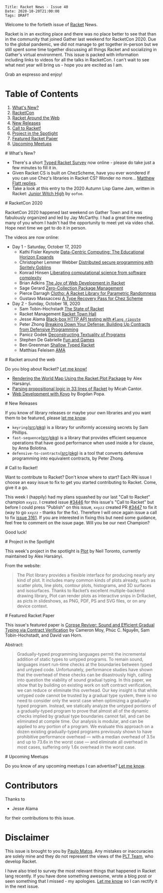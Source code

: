     Title: Racket News - Issue 40
    Date: 2020-10-20T21:00:00
    Tags: DRAFT

Welcome to the fortieth issue of [Racket](https://www.racket-lang.org) News.

Racket is in an exciting place and there was no place better to see that than in the community that joined Gather last weekend for RacketCon 2020. Due to the global pandemic, we did not manage to get together in-person but we still spent some time together discussing all things Racket and socializing in Gather's virtual environment. This issue is packed with information including links to videos for all the talks in RacketCon. I can't wait to see what next year will bring us - hope you are excited as I am.

Grab an espresso and enjoy!

# Table of Contents

1. [What's New?](#whatsnew)
2. [RacketCon](#racketcon)
3. [Racket Around the Web](#aroundtheweb)
4. [New Releases](#newreleases)
5. [Call to Racket!](#calltoracket)
6. [Project in the Spotlight](#spotlight)
7. [Featured Racket Paper](#featuredpaper)
8. [Upcoming Meetups](#meetups)

<div id='whatsnew'/>
# What's New?

* There's a short [Typed Racket Survey](https://tinyurl.com/typed-racket-survey) now online - please do take just a few minutes to fill it in.
* Given Racket CS is built on ChezScheme, have you ever wondered if you can use Chez's libraries in Racket CS? Wonder no more... [Matthew Flatt replies](https://groups.google.com/g/racket-users/c/CyRr8S61T58/m/DUmJf16FCwAJ).
* Take a look at this entry to the 2020 Autumn Lisp Game Jam, written in Racket: [Junior Witch High](https://oofoe.itch.io/witchy) by `oofoe`.

<div id='racketcon'/>
# RacketCon 2020

RacketCon 2020 happened last weekend on Gather Town and it was fabulously organized and led by Jay McCarthy. I had a great time meeting many of you whom I hadn't had the opportunity to meet yet via video chat. Hope next time we get to do it in person.

The videos are now online:

* Day 1 - Saturday, October 17, 2020
    * Kathi Fisler Keynote [Data-Centric Computing: The Educational Horizon Expands](https://www.youtube.com/watch?v=MnrRUdbOW1M)
    * Christopher Lemmer Webber [Distributed secure programming with Spritely Goblins](https://www.youtube.com/watch?v=YbznItQpALo)
    * Konrad Hinsen [Liberating computational science from software complexity](https://youtu.be/YbznItQpALo?t=2105)
    * Brian Adkins [The Joy of Web Development in Racket](https://www.youtube.com/watch?v=bIi-tUzOwdw)
    * Sage Gerard [Zero-Collection Package Management](https://youtu.be/bIi-tUzOwdw?t=2330)
    * Pierce Darragh [Clotho: A Racket Library for Parametric Randomness](https://www.youtube.com/watch?v=mWnlXVEXnPc)
    * Gustavo Massaccesi [A Type Recovery Pass for Chez Scheme](https://youtu.be/mWnlXVEXnPc?t=2617)
* Day 2 - Sunday, October 18, 2020
    * Sam Tobin-Hochstadt [The State of Racket](https://www.youtube.com/watch?v=VgMwkxz0aBw)
    * Racket Management [Racket Town Hall](https://youtu.be/VgMwkxz0aBw?t=2577)
    * Jesse Alama [Black-box HTTP API testing with `#lang riposte`](https://www.youtube.com/watch?v=QtaqPEvaMyg)
    * Peter Zhong [Breaking Down Your Defense: Building Up Contracts from Defensive Programming](https://youtu.be/QtaqPEvaMyg?t=2087)
    * Panicz Godek [Deconstructing Textuality of Programs](https://www.youtube.com/watch?v=2tCY72t1nL0)
    * Stephen De Gabrielle [Fun and Games](https://youtu.be/2tCY72t1nL0?t=1970)
    * Ben Greenman [Shallow Typed Racket](https://www.youtube.com/watch?v=A4AA8nweYAg)
    * Matthias Feleisen [AMA](https://www.youtube.com/watch?v=A4AA8nweYAg)

<div id='aroundtheweb'/>
# Racket around the web

Do you blog about Racket? [Let me know!](mailto:pmatos@linki.tools)

* [Rendering the World Map Using the Racket Plot Package](https://groups.google.com/g/racket-users/c/CyRr8S61T58/m/DUmJf16FCwAJ) by Alex Harsányi.
* [Parsing propositional logic in 33 lines of Racket](https://micahcantor.xyz/blog/logic-racket-parser) by Micah Cantor.
* [Web Development with Koyo](https://defn.io/2020/10/18/web-dev-with-koyo/) by Bogdan Popa.

<div id='newreleases'/>
# New Releases

If you know of library releases or maybe your own libraries and you want them to be featured, please [let me know](mailto:pmatos@linki.tools).

* `keyring`([src](https://github.com/samdphillips/racket-keyring)/[pkg](https://pkgs.racket-lang.org/package/keyring)) is a library for uniformly accessing secrets by Sam Phillips.
* `fast-sequence`([src](https://github.com/abolotina/fast-sequence-combinators)/[pkg](https://pkgs.racket-lang.org/package/fast-sequence)) is a library that provides efficient sequence operations that have good performance when used inside a for clause, by Anna Bolotina.
* `defensive-to-contracts`([src](https://github.com/jiujiu1123/defensive-to-contracts)/[pkg](https://pkgs.racket-lang.org/package/defensive-to-contracts)) is a tool that converts defensive programming into equivalent contracts, by Peter Zhong.

<div id='calltoracket'/>
# Call to Racket!

Want to contribute to Racket? Don't know where to start? Each RN issue I choose an easy issue to fix to get you started contributing to Racket. Come, give it a go.

This week I (happily) had my plans squashed by our last "Call to Racket" champion `xxyzz`. I created issue [#3446](https://github.com/racket/racket/issues/3446) for this issue's "Call to Racket" but before I could press "Publish" on this issue, `xxyzz` created PR [#3447](https://github.com/racket/racket/pull/3447) to fix it (way to go `xxyzz` - thanks for the fix). Therefore I will once again issue a call to fix [issue 3161](https://github.com/racket/racket/issues/3161). If you are interested in fixing this but need some guidance, feel free to comment on the issue page. Will you be our next Champion?

Good luck!

<div id='spotlight'/>
# Project in the Spotlight

This week's project in the spotlight is [Plot](https://docs.racket-lang.org/plot/index.html) by Neil Toronto, currently maintained by Alex Harsányi.

From the website:

> The Plot library provides a flexible interface for producing nearly any kind of plot. It includes many common kinds of plots already, such as scatter plots, line plots, contour plots, histograms, and 3D surfaces and isosurfaces. Thanks to Racket’s excellent multiple-backend drawing library, Plot can render plots as interactive snips in DrRacket, as picts in slideshows, as PNG, PDF, PS and SVG files, or on any device context.

<div id='featuredpaper'/>
# Featured Racket Paper

This issue's featured paper is [Corpse Reviver: Sound and Efficient Gradual Typing via Contract Verification](https://drive.google.com/file/d/1ogGwX9bJH9ZvccFjvTWpZFY757T1z5Gr/view?usp=sharing) by Cameron Moy, Phúc C. Nguyễn, Sam Tobin-Hochstadt, and David van Horn.

Abstract:

> Gradually-typed programming languages permit the incremental addition of static types to untyped programs. To remain sound, languages insert run-time checks at the boundaries between typed and untyped code. Unfortunately, performance studies have shown that the overhead of these checks can be disastrously high, calling into question the viability of sound gradual typing. In this paper, we show that by building on existing work on soft contract verification, we can reduce or eliminate this overhead.
> Our key insight is that while untyped code cannot be trusted by a gradual type system, there is no need to consider only the worst case when optimizing a gradually-typed program. Instead, we statically analyze the untyped portions of a gradually-typed program to prove that almost all of the dynamic checks implied by gradual type boundaries cannot fail, and can be eliminated at compile time. Our analysis is modular, and can be applied to any portion of a program.
> We evaluate this approach on a dozen existing gradually-typed programs previously shown to have prohibitive performance overhead — with a median overhead of 3.5x and up to 73.6x in the worst case — and eliminate all overhead in most cases, suffering only 1.6x overhead in the worst case.

<div id='meetups'/>
# Upcoming Meetups

Do you know of any upcoming meetups I can advertise? [Let me know](mailto:pmatos@linki.tools).

# Contributors

Thanks to

* Jesse Alama

for their contributions to this issue.

# Disclaimer

This issue is brought to you by [Paulo Matos](mailto:pmatos@linki.tools). Any mistakes or inaccuracies are solely mine and
they do not represent the views of the [PLT Team](http://www.racket-lang.org/team.html), who develop Racket.

I have also tried to survey the most relevant things that happened in Racket lang recently. If you have done something awesome, wrote a blog post or seen something that I missed - my apologies. [Let me know](mailto:pmatos@linki.tools) so I can rectify it in the next issue.
